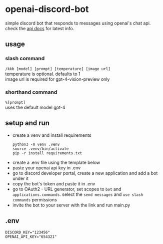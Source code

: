 # openai-discord-bot
simple discord bot that responds to messages using openai's chat api.<br>
check the
[api docs](https://platform.openai.com/docs/api-reference) for latest info.

## usage
### slash command
`/kkb [model] [prompt] [temperature] [image url]`<br>
temperature is optional. defaults to 1<br>
image url is required for gpt-4-vision-preview only
### shorthand command
`%[prompt]`<br>
uses the default model gpt-4

## setup and run
- create a venv and install requirements
  ```
  python3 -m venv .venv
  source .venv/bin/activate
  pip -r install requirements.txt
  ```
- create a .env file using the template below
- paste your openai api key in .env
- go to discord developer portal, create a new application and add a bot under it
- copy the bot's token and paste it in .env
- go to OAuth2 - URL generator, set scopes to `bot` and `applications.commands`. select the `send messages` and `use slash commands` permissions
- invite the bot to your server with the link and run main.py

## .env
```
DISCORD_KEY="123456"
OPENAI_API_KEY="654321"
```
